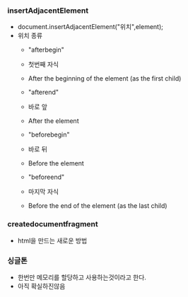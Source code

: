 ### insertAdjacentElement
- document.insertAdjacentElement("위치",element);
- 위치 종류
    - "afterbegin" 
    - 첫번째 자식
    - After the beginning of the element (as the first child)

    - "afterend" 
    - 바로 앞
    - After the element
    - "beforebegin"
    - 바로 뒤
    -  Before the element
    - "beforeend" 
    - 마지막 자식
    -  Before the end of the element (as the last child)

### createdocumentfragment
- html을 만드는 새로운 방법

### 싱글톤
- 한번만 메모리를 할당하고 사용하는것이라고 한다.
- 아직 확실하진않음

